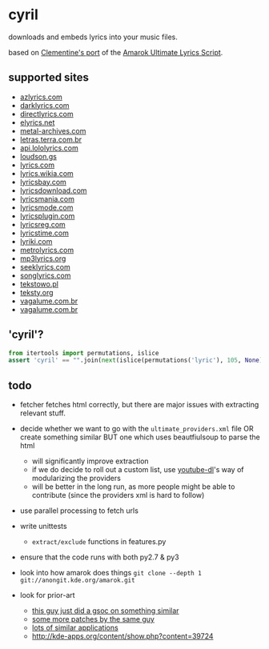 
# cyril

downloads and embeds lyrics into your music files.

based on [Clementine's port](https://github.com/clementine-player/Clementine/tree/5cc33e6caf94184609fa09096219d6ecdb06f1c9/tools/ultimate_lyrics_parser) of the [Amarok Ultimate Lyrics Script](http://kde-apps.org/content/show.php/Ultimate+Lyrics?content=108967).

## supported sites

* [azlyrics.com](http://www.azlyrics.com)
* [darklyrics.com](http://www.darklyrics.com)
* [directlyrics.com](http://www.directlyrics.com)
* [elyrics.net](http://www.elyrics.net)
* [metal-archives.com](http://www.metal-archives.com)
* [letras.terra.com.br](http://letras.terra.com.br)
* [api.lololyrics.com](http://api.lololyrics.com)
* [loudson.gs](http://www.loudson.gs)
* [lyrics.com](http://www.lyrics.com)
* [lyrics.wikia.com](http://lyrics.wikia.com)
* [lyricsbay.com](http://www.lyricsbay.com)
* [lyricsdownload.com](http://www.lyricsdownload.com)
* [lyricsmania.com](http://www.lyricsmania.com)
* [lyricsmode.com](http://www.lyricsmode.com)
* [lyricsplugin.com](http://www.lyricsplugin.com)
* [lyricsreg.com](http://www.lyricsreg.com)
* [lyricstime.com](http://www.lyricstime.com)
* [lyriki.com](http://www.lyriki.com)
* [metrolyrics.com](http://www.metrolyrics.com)
* [mp3lyrics.org](http://www.mp3lyrics.org)
* [seeklyrics.com](http://www.seeklyrics.com)
* [songlyrics.com](http://www.songlyrics.com)
* [tekstowo.pl](http://www.tekstowo.pl)
* [teksty.org](http://teksty.org)
* [vagalume.com.br](http://vagalume.com.br)
* [vagalume.com.br](http://vagalume.com.br)

## 'cyril'?

```python
from itertools import permutations, islice
assert 'cyril' == "".join(next(islice(permutations('lyric'), 105, None)))
```

## todo

* fetcher fetches html correctly, but there are major issues with extracting relevant stuff.


* decide whether we want to go with the `ultimate_providers.xml` file OR create something similar BUT one which uses beautfiulsoup to parse the html 
    * will significantly improve extraction
    * if we do decide to roll out a custom list, use [youtube-dl](https://github.com/rg3/youtube-dl/)'s way of modularizing the providers
    * will be better in the long run, as more people might be able to contribute (since the providers xml is hard to follow)


* use parallel processing to fetch urls


* write unittests
    * `extract/exclude` functions in features.py


* ensure that the code runs with both py2.7 & py3

* look into how amarok does things
`git clone --depth 1 git://anongit.kde.org/amarok.git`

* look for prior-art
    * [this guy just did a gsoc on something similar](https://www.google-melange.com/gsoc/project/details/google/gsoc2014/vedant/5639274879778816)
    * [some more patches by the same guy](https://git.reviewboard.kde.org/users/vedanta/)
    * [lots of similar applications](http://api.wikia.com/wiki/LyricWiki_Apps)
    * http://kde-apps.org/content/show.php?content=39724
